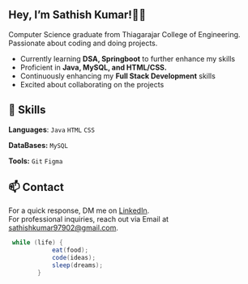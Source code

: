 ## **Hey, I’m Sathish Kumar!👋🏻**

Computer Science graduate from Thiagarajar College of Engineering. Passionate about coding and doing projects.


- Currently learning **DSA, Springboot** to further enhance my skills
- Proficient in **Java, MySQL, and HTML/CSS.**
- Continuously enhancing my **Full Stack Development** skills
- Excited about collaborating on the projects

## 💼 Skills

**Languages**: `Java` `HTML` `CSS`

**DataBases:** `MySQL`

**Tools:** `Git` `Figma`


## 📫 Contact
For a quick response, DM me on [LinkedIn](https://www.linkedin.com/in/sathishkumarss).\
For professional inquiries, reach out via Email at [sathishkumar97902@gmail.com](mailto:sathishkumar97902@gmail.com).
 
```Java
 while (life) {
            eat(food);
            code(ideas);
            sleep(dreams);
        }  
```


<!---
sathishkumar-ss/sathishkumar-ss is a ✨ special ✨ repository because its `README.md` (this file) appears on your GitHub profile.
You can click the Preview link to take a look at your changes.
--->
